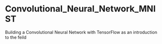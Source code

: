 # Convolutional_Neural_Network_MNIST
Building a Convolutional Neural Network with TensorFlow as an introduction to the feild
